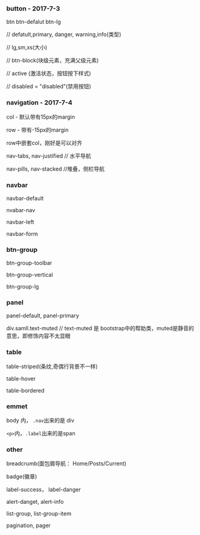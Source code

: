 ### button - 2017-7-3

btn btn-defalut btn-lg

// defatult,primary, danger, warning,info(类型)

// lg,sm,xs(大小)

// btn-block(块级元素，充满父级元素)

// active (激活状态，按钮按下样式)

// disabled = "disabled"(禁用按钮)


### navigation - 2017-7-4

col - 默认带有15px的margin

row - 带有-15px的margin

row中嵌套col，刚好是可以对齐

nav-tabs, nav-justified // 水平导航

nav-pills, nav-stacked //堆叠，侧栏导航

### navbar

navbar-default

nvabar-nav

navbar-left

navbar-form

### btn-group

btn-group-toolbar

btn-group-vertical

btn-group-lg

### panel

panel-default, panel-primary

div.samll.text-muted
// text-muted 是 bootstrap中的帮助类，muted是静音的意思，即修饰内容不太显眼

### table

table-striped(条纹,奇偶行背景不一样)

table-hover

table-bordered


### emmet

body 内， `.nav`出来的是 div

`<p>`内，`.label`出来的是span

### other

breadcrumb(面包屑导航： Home/Posts/Current)

badge(徽章)

label-success， label-danger

alert-danget, alert-info

list-group, list-group-item

pagination, pager
